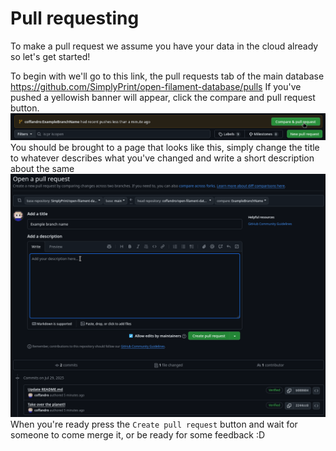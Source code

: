 # Pull requesting
To make a pull request we assume you have your data in the cloud already so let's get started!

To begin with we'll go to this link, the pull requests tab of the main database
https://github.com/SimplyPrint/open-filament-database/pulls
If you've pushed a yellowish banner will appear, click the compare and pull request button.
![](img/pullRequesting01.png)
You should be brought to a page that looks like this, simply change the title to whatever describes what you've changed and write a short description about the same
![](img/pullRequesting02.png)
When you're ready press the `Create pull request` button and wait for someone to come merge it, or be ready for some feedback \:D